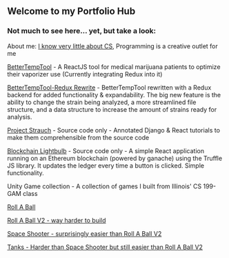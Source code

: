 ## Welcome to my Portfolio Hub

### Not much to see here... yet, but take a look:

About me: [I know very little about CS](http://neillimaye.com/), Programming is a creative outlet for me

[BetterTempTool](https://neillimaye.github.io/bettertemptool) - A ReactJS tool for medical marijuana patients to optimize their vaporizer use (Currently integrating Redux into it)

[BetterTempTool-Redux Rewrite](https://neillimaye.github.io/btt-redux/) - BetterTempTool rewritten with a Redux backend for added functionality & expandability. The big new feature is the ability to change the strain being analyzed, a more streamlined file structure, and a data structure to increase the amount of strains ready for analysis.

[Project Strauch](https://github.com/neillimaye/projectstrauch) - Source code only - Annotated Django & React tutorials to make them comprehensible from the source code

[Blockchain Lightbulb](https://github.com/neillimaye/lightbulb-blockchain) - Source code only - A simple React application running on an Ethereum blockchain (powered by ganache) using the Truffle JS library. It updates the ledger every time a button is clicked. Simple functionality.

Unity Game collection  - A collection of games I built from Illinois' CS 199-GAM class 

[Roll A Ball](https://neillimaye.github.io/web_game)

[Roll A Ball V2 - way harder to build](https://neillimaye.github.io/HarderRollV2)

[Space Shooter - surprisingly easier than Roll A Ball V2](https://neillimaye.github.io/SpaceShooter)

[Tanks - Harder than Space Shooter but still easier than Roll A Ball V2](https://neillimaye.github.io/Tanks)
